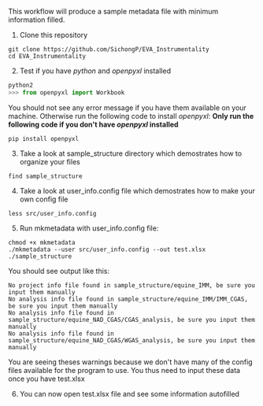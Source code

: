 This workflow will produce a sample metadata file with minimum information filled.
1. Clone this repository
```shell
git clone https://github.com/SichongP/EVA_Instrumentality
cd EVA_Instrumentality
```

2. Test if you have *python* and *openpyxl* installed
```python
python2
>>> from openpyxl import Workbook
```
You should not see any error message if you have them available on your machine. Otherwise run the following code to install *openpyxl*:
**Only run the following code if you don't have *openpyxl* installed**
```
pip install openpyxl
```

3. Take a look at sample_structure directory which demostrates how to organize your files
```shell
find sample_structure
```

4. Take a look at user_info.config file which demostrates how to make your own config file
```shell
less src/user_info.config
```

5. Run mkmetadata with user_info.config file:
```shell
chmod +x mkmetadata
./mkmetadata --user src/user_info.config --out test.xlsx ./sample_structure
```
You should see output like this:
```
No project info file found in sample_structure/equine_IMM, be sure you input them manually
No analysis info file found in sample_structure/equine_IMM/IMM_CGAS, be sure you input them manually
No analysis info file found in sample_structure/equine_NAD_CGAS/CGAS_analysis, be sure you input them manually
No analysis info file found in sample_structure/equine_NAD_CGAS/WGAS_analysis, be sure you input them manually
```
You are seeing theses warnings because we don't have many of the config files available for the program to use. You thus need to input these data once you have test.xlsx

6. You can now open test.xlsx file and see some information autofilled
